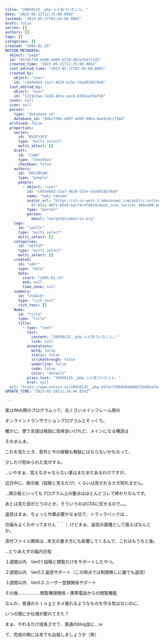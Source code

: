 ```yaml
---
title: "20050125__php-ふと気づいたこと。"
date: "2023-05-21T12:25:00.000Z"
lastmod: "2023-05-27T03:45:00.000Z"
draft: false
series: []
authors: []
tags: []
categories: []
created: "2005-01-25"
NOTION_METADATA:
  object: "page"
  id: "b57dcf38-b9d8-4d00-b724-402a7b47c7d2"
  created_time: "2023-05-21T12:25:00.000Z"
  last_edited_time: "2023-05-27T03:45:00.000Z"
  created_by:
    object: "user"
    id: "c443eb63-11a7-4629-b15e-c6ad918b79a0"
  last_edited_by:
    object: "user"
    id: "1219c5ae-11d8-48ce-aec6-d385ae29af49"
  cover: null
  icon: null
  parent:
    type: "database_id"
    database_id: "9dbcf20b-4d97-4d69-98ba-8ae9c8c1f58d"
  archived: false
  properties:
    series:
      id: "B%3C%3FS"
      type: "multi_select"
      multi_select: []
    draft:
      id: "JiWU"
      type: "checkbox"
      checkbox: false
    authors:
      id: "bK%3B%5B"
      type: "people"
      people:
        - object: "user"
          id: "c443eb63-11a7-4629-b15e-c6ad918b79a0"
          name: "Saki Yakumo"
          avatar_url: "https://s3-us-west-2.amazonaws.com/public.notion-static.com/3ad1c4\
            97-61e1-48f1-85e8-6acf4c4fdb2d/maoh_icon_twitter_400x400.png"
          type: "person"
          person:
            email: "marqut@ziomatrix.org"
    tags:
      id: "jw%7CC"
      type: "multi_select"
      multi_select: []
    categories:
      id: "nbY%3F"
      type: "multi_select"
      multi_select: []
    created:
      id: "vmFr"
      type: "date"
      date:
        start: "2005-01-25"
        end: null
        time_zone: null
    summary:
      id: "x%3AlD"
      type: "rich_text"
      rich_text: []
    Name:
      id: "title"
      type: "title"
      title:
        - type: "text"
          text:
            content: "20050125__php-ふと気づいたこと。"
            link: null
          annotations:
            bold: false
            italic: false
            strikethrough: false
            underline: false
            code: false
            color: "default"
          plain_text: "20050125__php-ふと気づいたこと。"
          href: null
  url: "https://www.notion.so/20050125__php-b57dcf38b9d84d00b724402a7b47c7d2"
UPDATE_TIME: "2023-05-28T11:24:44.054Z"

---
```

<link rel="stylesheet" href="https://cdn.jsdelivr.net/npm/katex@0.16.2/dist/katex.min.css" integrity="sha384-bYdxxUwYipFNohQlHt0bjN/LCpueqWz13HufFEV1SUatKs1cm4L6fFgCi1jT643X" crossorigin="anonymous">


実はWeb用のプログラムって、古くさいメインフレーム用の


オンライントランザクションプログラムとそっくり。


確かに、使う言語は格段に効率良いけれど、メインになる構造は


そのまんま。


これを見たとき、意外と今の経験も無駄にはならないかもなって、


少しだけ慰められた気がする。


…いやまぁ、覚えなきゃならない事はまだまだあるわけですが。


近日中に、掲示板（投稿と見るだけ）くらいは見せれるカモ知れません。


…掲示板といってもプログラム上の要点はほとんどコレで終わりなんです。


あとは見た目がどうのとか、そういうのはCSSに任せるので。。。


返信はまぁ、ちょっと作業必要かなぁ位で、トラックバックは…


仕組みよくわかってません＾＾； けどまぁ、返信の亜種として扱えばなんとか。


添付ファイル関係は…本文の書き方にも影響してくるんで、これはもうちと後。


…とりあえずの脳内日程


１週間以内　Ver0.1 投稿と閲覧だけをサポートしたやつ。


２週間以内　Ver0.2 返信サポート（この時点では制限無しに誰でも返信）


３週間以内　Ver0.3 ユーザー登録関係サポート


その後………………閲覧権限関係・携帯電話からの閲覧機能


なんか、普通のｂｌｏｇとタメ張れるようなものを作る気はないのに、


いつの間にか仕様が膨れてきた？


まぁ、やれるだけ成長させて、普通のblog並に…ｗ


で、完成の暁には本でも出版しましょうか（笑）

